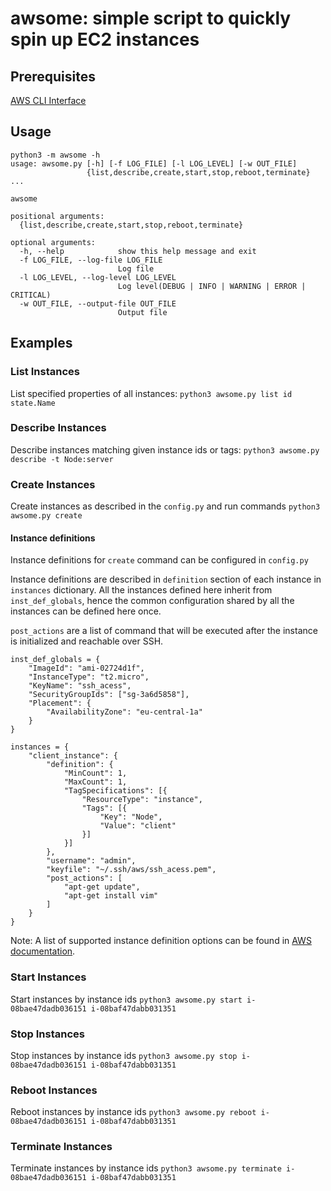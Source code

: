 # awsome: simple script to quickly spin up EC2 instances

## Prerequisites
[AWS CLI Interface](https://docs.aws.amazon.com/cli/latest/userguide/cli-chap-configure.html)

## Usage
```
python3 -m awsome -h
usage: awsome.py [-h] [-f LOG_FILE] [-l LOG_LEVEL] [-w OUT_FILE]
                 {list,describe,create,start,stop,reboot,terminate} ...

awsome

positional arguments:
  {list,describe,create,start,stop,reboot,terminate}

optional arguments:
  -h, --help            show this help message and exit
  -f LOG_FILE, --log-file LOG_FILE
                        Log file
  -l LOG_LEVEL, --log-level LOG_LEVEL
                        Log level(DEBUG | INFO | WARNING | ERROR | CRITICAL)
  -w OUT_FILE, --output-file OUT_FILE
                        Output file
```

## Examples

### List Instances

List specified properties of all instances:
`python3 awsome.py list id state.Name`

### Describe Instances

Describe instances matching given instance ids or tags:
`python3 awsome.py describe -t Node:server`

### Create Instances

Create instances as described in the `config.py` and run commands
`python3 awsome.py create`

#### Instance definitions

Instance definitions for `create` command can be configured in `config.py`

Instance definitions are described in `definition` section of each instance in `instances` dictionary.
All the instances defined here inherit from `inst_def_globals`, hence the common configuration shared
by all the instances can be defined here once.

`post_actions` are a list of command that will be executed after the instance is initialized and reachable over SSH. 

```
inst_def_globals = {
    "ImageId": "ami-02724d1f",
    "InstanceType": "t2.micro",
    "KeyName": "ssh_acess",
    "SecurityGroupIds": ["sg-3a6d5858"],
    "Placement": {
        "AvailabilityZone": "eu-central-1a"
    }
}

instances = {
    "client_instance": {
        "definition": {
            "MinCount": 1,
            "MaxCount": 1,
            "TagSpecifications": [{
                "ResourceType": "instance",
                "Tags": [{
                    "Key": "Node",
                    "Value": "client"
                }]
            }]
        },
        "username": "admin",
        "keyfile": "~/.ssh/aws/ssh_acess.pem",
        "post_actions": [
            "apt-get update",
            "apt-get install vim"
        ]
    }
}
```
Note: A list of supported instance definition options can be found in [AWS documentation](https://docs.aws.amazon.com/AWSEC2/latest/APIReference/API_RunInstances.html). 

### Start Instances

Start instances by instance ids
`python3 awsome.py start i-08bae47dadb036151 i-08baf47dabb031351`

### Stop Instances

Stop instances by instance ids
`python3 awsome.py stop i-08bae47dadb036151 i-08baf47dabb031351`

### Reboot Instances

Reboot instances by instance ids
`python3 awsome.py reboot i-08bae47dadb036151 i-08baf47dabb031351`

### Terminate Instances

Terminate instances by instance ids
`python3 awsome.py terminate i-08bae47dadb036151 i-08baf47dabb031351`
